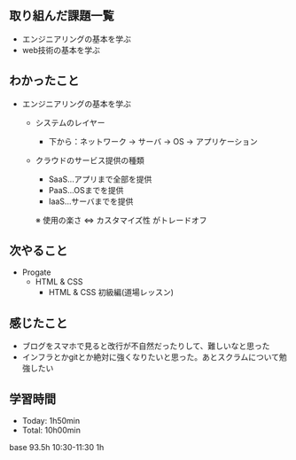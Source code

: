 ## 取り組んだ課題一覧
- エンジニアリングの基本を学ぶ
- web技術の基本を学ぶ

## わかったこと
- エンジニアリングの基本を学ぶ
  - システムのレイヤー
    - 下から：ネットワーク → サーバ → OS → アプリケーション
  - クラウドのサービス提供の種類
    - SaaS...アプリまで全部を提供
    - PaaS...OSまでを提供
    - IaaS...サーバまでを提供  
    
    ※ 使用の楽さ ⇔ カスタマイズ性 がトレードオフ

## 次やること
- Progate
  - HTML & CSS
    - HTML & CSS 初級編(道場レッスン)

## 感じたこと
- ブログをスマホで見ると改行が不自然だったりして、難しいなと思った
- インフラとかgitとか絶対に強くなりたいと思った。あとスクラムについて勉強したい


## 学習時間
- Today: 1h50min
- Total: 10h00min

base 93.5h
10:30-11:30 1h
